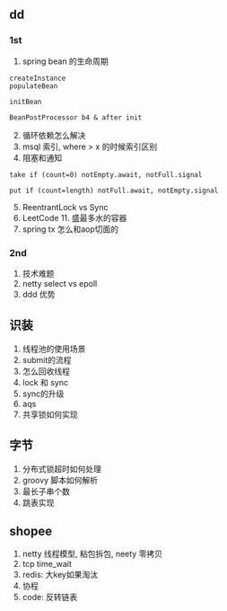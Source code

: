 ## dd
### 1st
1. spring bean 的生命周期
```
createInstance
populateBean

initBean

BeanPostProcessor b4 & after init
```
2. 循环依赖怎么解决
3. msql 索引, where > x 的时候索引区别
4. 阻塞和通知
```
take if (count=0) notEmpty.await, notFull.signal

put if (count=length) notFull.await, notEmpty.signal 
```
5. ReentrantLock vs Sync
6. LeetCode 11. 盛最多水的容器
7. spring tx 怎么和aop切面的


### 2nd
1. 技术难题
2. netty select vs epoll
3. ddd 优势

## 识装
1. 线程池的使用场景
2. submit的流程
3. 怎么回收线程
4. lock 和 sync
5. sync的升级
6. aqs
7. 共享锁如何实现
## 字节
1. 分布式锁超时如何处理
2. groovy 脚本如何解析
3. 最长子串个数
4. 跳表实现

## shopee
1. netty 线程模型, 粘包拆包, neety 零拷贝
2. tcp time_wait
3. redis: 大key如果淘汰
4. 协程
5. code: 反转链表



